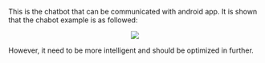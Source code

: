 This is the chatbot that can be communicated with android app.
It is shown that the chabot example is as followed:

<div align=center>
<img src="example.jpg" size=6/>
</div>

However, it need to be more intelligent and should be optimized in further.
